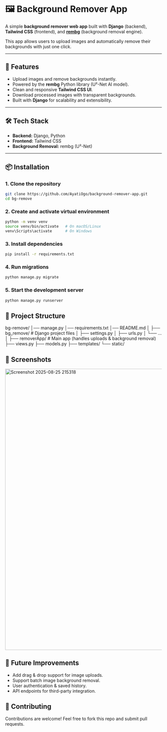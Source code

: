 # 🖼️ Background Remover App 

A simple **background remover web app** built with **Django** (backend), **Tailwind CSS** (frontend), and **[rembg](https://github.com/danielgatis/rembg)** (background removal engine).  

This app allows users to upload images and automatically remove their backgrounds with just one click.  

---

## 🚀 Features  
- Upload images and remove backgrounds instantly.  
- Powered by the **rembg** Python library (U²-Net AI model).  
- Clean and responsive **Tailwind CSS UI**.  
- Download processed images with transparent backgrounds.  
- Built with **Django** for scalability and extensibility.  

---

## 🛠️ Tech Stack  
- **Backend:** Django, Python  
- **Frontend:** Tailwind CSS  
- **Background Removal:** rembg (U²-Net)  

---

## 📦 Installation  

### 1. Clone the repository  
```bash
git clone https://github.com/AyatiOgo/background-remover-app.git 
cd bg-remove
```
### 2. Create and activate virtual environment  
```bash
python -m venv venv
source venv/bin/activate   # On macOS/Linux
venv\Scripts\activate      # On Windows
```
### 3. Install dependencies 
```bash
pip install -r requirements.txt
```

### 4. Run migrations
```bash
python manage.py migrate
```
### 5. Start the development server
```bash
python manage.py runserver
```

## 📂 Project Structure  
bg-remove/
│── manage.py
│── requirements.txt
│── README.md
│
├── bg_remove/        # Django project files
│   ├── settings.py
│   ├── urls.py
│   └── ...
│
├── removerApp/        # Main app (handles uploads & background removal)
   ├── views.py
   ├── models.py
   ├── templates/
   └── static/

## 📸 Screenshots
<img width="1920" height="903" alt="Screenshot 2025-08-25 215318" src="https://github.com/user-attachments/assets/b276deb5-654a-47cf-bc86-0d815354a76a" />

## 🔮 Future Improvements
- Add drag & drop support for image uploads.
- Support batch image background removal.
- User authentication & saved history.
- API endpoints for third-party integration.

## 🤝 Contributing
Contributions are welcome! Feel free to fork this repo and submit pull requests.




